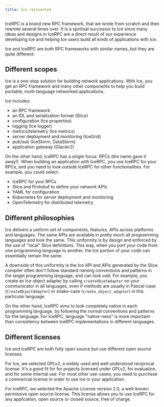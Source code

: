 ```yaml
---
title: Ice reinvented
---
```


IceRPC is a brand new RPC framework, that we wrote from scratch and then rewrote several times over. It is a spiritual
successor to Ice since many ideas and designs in IceRPC are a direct result of our experience developing Ice and helping
Ice users build all kinds of applications with Ice.

Ice and IceRPC are both RPC frameworks with similar names, but they are quite different:

## Different scopes

Ice is a one-stop solution for building network applications. With Ice, you get an RPC framework and many other
components to help you build portable, multi-language networked applications.

Ice includes:
- an RPC framework
- an IDL and serialization format (Slice)
- configuration (Ice properties)
- logging (Ice logger)
- metrics/telemetry (Ice metrics)
- server deployment and monitoring (IceGrid)
- pub/sub (IceStorm, DataStorm)
- application gateway (Glacier2)

On the other hand, IceRPC has a single focus: RPCs (the name gave it away!). When building an application with IceRPC,
you use IceRPC for your RPCs, and you need to look outside IceRPC for other functionalities. For example, you could
select:
- IceRPC for your RPCs
- Slice and Protobuf to define your network APIs
- YAML for configuration
- Kubernetes for server deployment and monitoring
- OpenTelemetry for distributed telemetry

## Different philosophies

Ice delivers a uniform set of components, features, APIs across platforms and languages. The same APIs are available in
pretty much all programming languages and look the same. This uniformity is by design and enforced by the use of "local"
Slice definitions. This way, when you port your code from one programming language to another, the Ice portion of your
code can essentially remain the same.

A downside of this uniformity is the Ice API and APIs generated by the Slice compiler often don't follow standard naming
conventions and patterns in the target programming language, and can look odd. For example, you create an Ice object
adapter by calling `createObjetAdapter` on your communicator in all languages, even if methods are usually in
Pascal-case (`CreateObjectAdapter`) or snake-case (`create_object_adapter`) in this particular language.

On the other hand, IceRPC aims to look completely native in each programming language, by following the normal
conventions and patterns for the language. For IceRPC, language "native-ness" is more important than consistency between
IceRPC implementations in different languages.

## Different licenses

Ice and IceRPC are both fully open source but use different open source licenses.

For Ice, we selected GPLv2, a widely used and well understood reciprocal license. It's a good fit for for projects
licensed under GPLv2, for evaluation, and for some internal use. For most other use-cases, you need to purchase a
commercial license in order to use Ice in your application.

For IceRPC, we selected the Apache License version 2.0, a well-known permissive open source license. This license allows
you to use IceRPC for any application, open source or closed source, free of charge.
